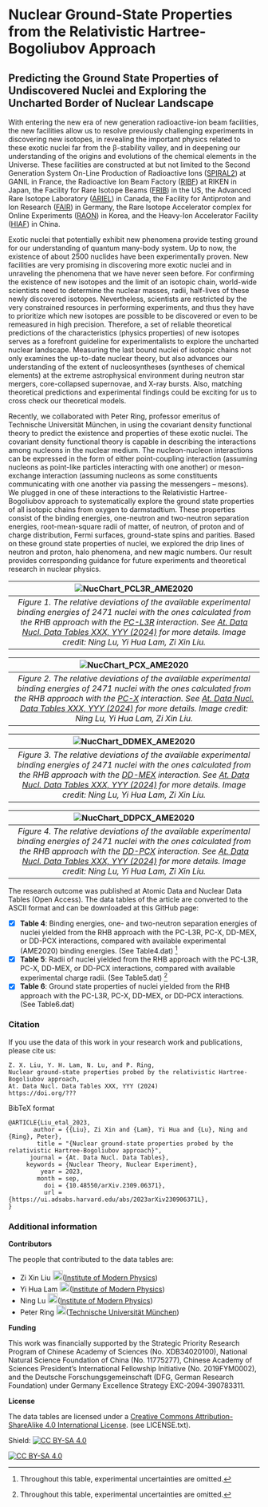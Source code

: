 # Nuclear Ground-State Properties from the Relativistic Hartree-Bogoliubov Approach #

## Predicting the Ground State Properties of Undiscovered Nuclei and Exploring the Uncharted Border of Nuclear Landscape ##

With entering the new era of new generation radioactive-ion beam facilities, the new facilities allow us to resolve previously challenging experiments in discovering new isotopes, in revealing the important physics related to these exotic nuclei far from the β-stability valley, and in deepening our understanding of the origins and evolutions of the chemical elements in the Universe. These facilities are constructed at but not limited to the Second Generation System On-Line Production of Radioactive Ions ([SPIRAL2](https://www.ganil-spiral2.eu/)) at GANIL in France, the Radioactive Ion Beam Factory ([RIBF](https://www.riken.jp/en/collab/resources/ribf/)) at RIKEN in Japan, the Facility for Rare Isotope Beams ([FRIB](https://frib.msu.edu/)) in the US, the Advanced Rare Isotope Laboratory ([ARIEL](https://www.triumf.ca/ariel-advanced-rare-isotope-laboratory/)) in Canada, the Facility for Antiproton and Ion Research ([FAIR](https://fair-center.eu/)) in Germany, the Rare Isotope Accelerator complex for Online Experiments ([RAON](https://risp.ibs.re.kr/html/risp_en/)) in Korea, and the Heavy-Ion Accelerator Facility ([HIAF](https://hiaf.impcas.ac.cn/hiaf_en/public/)) in China. 

Exotic nuclei that potentially exhibit new phenomena provide testing ground for our understanding of quantum many-body system. Up to now, the existence of about 2500 nuclides have been experimentally proven. New facilities are very promising in discovering more exotic nuclei and in unraveling the phenomena that we have never seen before. For confirming the existence of new isotopes and the limit of an isotopic chain, world-wide scientists need to determine the nuclear masses, radii, half-lives of these newly discovered isotopes. Nevertheless, scientists are restricted by the very constrained resources in performing experiments, and thus they have to prioritize which new isotopes are possible to be discovered or even to be remeasured in high precision. Therefore, a set of reliable theoretical predictions of the characteristics (physics properties) of new isotopes serves as a forefront guideline for experimentalists to explore the uncharted nuclear landscape. Measuring the last bound nuclei of isotopic chains not only examines the up-to-date nuclear theory, but also advances our understanding of the extent of nucleosyntheses (syntheses of chemical elements) at the extreme astrophysical environment during neutron star mergers, core-collapsed supernovae, and X-ray bursts. Also, matching theoretical predictions and experimental findings could be exciting for us to cross check our theoretical models. 
 
Recently, we collaborated with Peter Ring, professor emeritus of Technische Universität München, in using the covariant density functional theory to predict the existence and properties of these exotic nuclei. The covariant density functional theory is capable in describing the interactions among nucleons in the nuclear medium. The nucleon-nucleon interactions can be expressed in the form of either point-coupling interaction (assuming nucleons as point-like particles interacting with one another) or meson-exchange interaction (assuming nucleons as some constituents communicating with one another via passing the messengers – mesons). We plugged in one of these interactions to the Relativistic Hartree-Bogoliubov approach to systematically explore the ground state properties of all isotopic chains from oxygen to darmstadtium. These properties consist of the binding energies, one-neutron and two-neutron separation energies, root-mean-square radii of matter, of neutron, of proton and of charge distribution, Fermi surfaces, ground-state spins and parities. Based on these ground state properties of nuclei, we explored the drip lines of neutron and proton, halo phenomena, and new magic numbers. Our result provides corresponding guidance for future experiments and theoretical research in nuclear physics. 

|![NucChart_PCL3R_AME2020](https://github.com/lamyihua/nuclear-ground-state-properties/assets/91305961/1e38050d-a270-4d5d-bb84-3ce601a2e180)|
|:--:| 
| *Figure 1. The relative deviations of the available experimental binding energies of 2471 nuclei with the ones calculated from the RHB approach with the [PC-L3R](https://doi.org/10.1016/j.physletb.2023.137946) interaction. See [At. Data Nucl. Data Tables XXX, YYY (2024)](https://doi.org/???) for more details. Image credit: Ning Lu, Yi Hua Lam, Zi Xin Liu.* |

|![NucChart_PCX_AME2020](https://github.com/lamyihua/nuclear-ground-state-properties/assets/91305961/f9158f10-a012-4ebf-989e-76e1790f7183)|
|:--:| 
| *Figure 2. The relative deviations of the available experimental binding energies of 2471 nuclei with the ones calculated from the RHB approach with the [PC-X](http://dx.doi.org/10.1016/j.physletb.2019.135065) interaction. See [At. Data Nucl. Data Tables XXX, YYY (2024)](https://doi.org/???) for more details. Image credit: Ning Lu, Yi Hua Lam, Zi Xin Liu.* |

|![NucChart_DDMEX_AME2020](https://github.com/lamyihua/nuclear-ground-state-properties/assets/91305961/95870404-cf9d-494f-b514-5d2ebfaf806b)|
|:--:| 
| *Figure 3. The relative deviations of the available experimental binding energies of 2471 nuclei with the ones calculated from the RHB approach with the [DD-MEX](http://dx.doi.org/10.1016/j.physletb.2019.135065) interaction. See [At. Data Nucl. Data Tables XXX, YYY (2024)](https://doi.org/???) for more details. Image credit: Ning Lu, Yi Hua Lam, Zi Xin Liu.* |

|![NucChart_DDPCX_AME2020](https://github.com/lamyihua/nuclear-ground-state-properties/assets/91305961/a7df2446-a622-4e6f-b30f-ebb2741aaa14)|
|:--:| 
| *Figure 4. The relative deviations of the available experimental binding energies of 2471 nuclei with the ones calculated from the RHB approach with the [DD-PCX](http://dx.doi.org/10.1103/PhysRevC.99.034318) interaction. See [At. Data Nucl. Data Tables XXX, YYY (2024)](https://doi.org/???) for more details. Image credit: Ning Lu, Yi Hua Lam, Zi Xin Liu.* |


The research outcome was published at Atomic Data and Nuclear Data Tables (Open Access). The data tables of the article are converted to the ASCII format and can be downloaded at this GitHub page: 
- [x] **Table 4**: Binding energies, one- and two-neutron separation energies of nuclei yielded from the RHB approach with the PC-L3R, PC-X, DD-MEX, or DD-PCX interactions, compared with available experimental (AME2020) binding energies. (See Table4.dat) [^1]
- [x] **Table 5**: Radii of nuclei yielded from the RHB approach with the PC-L3R, PC-X, DD-MEX, or DD-PCX interactions, compared with available experimental charge radii. (See Table5.dat) [^1]
- [x] **Table 6**: Ground state properties of nuclei yielded from the RHB approach with the PC-L3R, PC-X, DD-MEX, or DD-PCX interactions. (See Table6.dat)

[^1]: Throughout this table, experimental uncertainties are omitted.




### Citation ###
If you use the data of this work in your research work and publications, please cite us:

```
Z. X. Liu, Y. H. Lam, N. Lu, and P. Ring, 
Nuclear ground-state properties probed by the relativistic Hartree-Bogoliubov approach, 
At. Data Nucl. Data Tables XXX, YYY (2024) 
https://doi.org/??? 
```

BibTeX format
```
@ARTICLE{Liu_etal_2023,
       author = {{Liu}, Zi Xin and {Lam}, Yi Hua and {Lu}, Ning and {Ring}, Peter},
        title = "{Nuclear ground-state properties probed by the relativistic Hartree-Bogoliubov approach}",
      journal = {At. Data Nucl. Data Tables},
     keywords = {Nuclear Theory, Nuclear Experiment},
         year = 2023,
        month = sep,
          doi = {10.48550/arXiv.2309.06371},
          url = {https://ui.adsabs.harvard.edu/abs/2023arXiv230906371L},
}
```

### Additional information ###

**Contributors**

The people that contributed to the data tables are:
- Zi Xin Liu <img src="https://github.com/lamyihua/nuclear-ground-state-properties/assets/91305961/c9e616f5-2b97-433a-9d34-96d0a355a508" alt="https://orcid.org/0000-0001-5652-1516" width="20"/>([Institute of Modern Physics](https://orcid.org/0000-0001-5652-1516)) 
- Yi Hua Lam <img src="https://github.com/lamyihua/nuclear-ground-state-properties/assets/91305961/c9e616f5-2b97-433a-9d34-96d0a355a508" alt="Orcid-ID" width="20"/>([Institute of Modern Physics](https://orcid.org/0000-0001-6646-0745))
- Ning Lu <img src="https://github.com/lamyihua/nuclear-ground-state-properties/assets/91305961/c9e616f5-2b97-433a-9d34-96d0a355a508" alt="Orcid-ID" width="20"/>([Institute of Modern Physics](https://orcid.org/0000-0002-3445-0451)) 
- Peter Ring <img src="https://github.com/lamyihua/nuclear-ground-state-properties/assets/91305961/c9e616f5-2b97-433a-9d34-96d0a355a508" alt="Orcid-ID" width="20"/>([Technische Universität München](https://orcid.org/0000-0001-7129-2942))


**Funding**

This work was financially supported by the Strategic Priority Research Program of Chinese Academy of Sciences (No. XDB34020100), National Natural Science Foundation of China (No. 11775277), Chinese Academy of Sciences President’s International Fellowship Initiative (No. 2019FYM0002), and the Deutsche Forschungsgemeinschaft (DFG, German Research Foundation) under Germany Excellence Strategy EXC-2094-390783311. 


**License**

The data tables are licensed under a
[Creative Commons Attribution-ShareAlike 4.0 International License][cc-by-sa].
(see LICENSE.txt).

Shield: [![CC BY-SA 4.0][cc-by-sa-shield]][cc-by-sa]

[![CC BY-SA 4.0][cc-by-sa-image]][cc-by-sa]

[cc-by-sa]: http://creativecommons.org/licenses/by-sa/4.0/
[cc-by-sa-image]: https://licensebuttons.net/l/by-sa/4.0/88x31.png
[cc-by-sa-shield]: https://img.shields.io/badge/License-CC%20BY--SA%204.0-lightgrey.svg 
